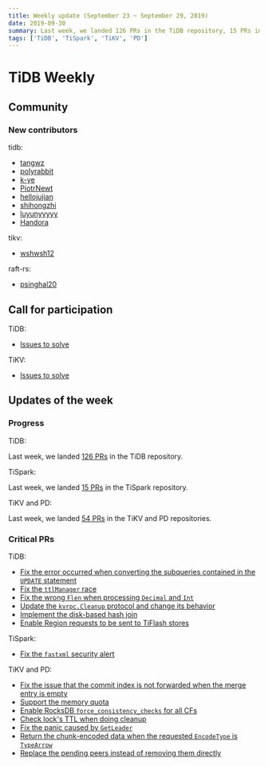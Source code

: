 ```yaml
---
title: Weekly update (September 23 ~ September 29, 2019)
date: 2019-09-30
summary: Last week, we landed 126 PRs in the TiDB repository, 15 PRs in the TiSpark repository, and 54 PRs in the TiKV and PD repositories.
tags: ['TiDB', 'TiSpark', 'TiKV', 'PD']
---
```


# TiDB Weekly

## Community

### New contributors

tidb:

- [tangwz](https://github.com/tangwz)
- [polyrabbit](https://github.com/polyrabbit)
- [k-ye](https://github.com/k-ye)
- [PiotrNewt](https://github.com/PiotrNewt)
- [hellojujian](https://github.com/hellojujian)
- [shihongzhi](https://github.com/shihongzhi)
- [luyunyyyyy](https://github.com/luyunyyyyy)
- [Handora](https://github.com/Handora)

tikv:

- [wshwsh12](https://github.com/wshwsh12)

raft-rs:

- [psinghal20](https://github.com/psinghal20)

## Call for participation

TiDB:

- [Issues to solve](https://github.com/pingcap/tidb/issues?q=is%3Aissue+is%3Aopen+label%3A%22help+wanted%22)

TiKV:

- [Issues to solve](https://github.com/tikv/tikv/labels/S%3A%20HelpWanted)

## Updates of the week

### Progress

TiDB:

Last week, we landed [126 PRs](https://github.com/pingcap/tidb/pulls?utf8=%E2%9C%93&q=is%3Apr+is%3Amerged+merged%3A2019-09-23..2019-09-29+) in the TiDB repository.

TiSpark:

Last week, we landed [15 PRs](https://github.com/pingcap/tispark/pulls?utf8=%E2%9C%93&q=is%3Apr+is%3Amerged+merged%3A2019-09-23..2019-09-29+) in the TiSpark repository.

TiKV and PD:

Last week, we landed [54 PRs](https://github.com/search?q=repo%3Atikv%2Ftikv+repo%3Apingcap%2Fpd+is%3Apr+is%3Amerged+merged%3A2019-09-23..2019-09-29&type=Issues) in the TiKV and PD repositories.

### Critical PRs

TiDB:

- [Fix the error occurred when converting the subqueries contained in the `UPDATE` statement](https://github.com/pingcap/tidb/pull/12476)
- [Fix the `ttlManager` race](https://github.com/pingcap/tidb/pull/12398)
- [Fix the wrong `Flen` when processing `Decimal` and `Int`](https://github.com/pingcap/tidb/pull/12312)
- [Update the `kvrpc.Cleanup` protocol and change its behavior](https://github.com/pingcap/tidb/pull/12212)
- [Implement the disk-based hash join](https://github.com/pingcap/tidb/pull/12067)
- [Enable Region requests to be sent to TiFlash stores](https://github.com/pingcap/tidb/pull/11652)

TiSpark:

- [Fix the `fastxml` security alert](https://github.com/pingcap/tispark/pull/1127)

TiKV and PD:

- [Fix the issue that the commit index is not forwarded when the merge entry is empty](https://github.com/tikv/tikv/pull/5512)
- [Support the memory quota](https://github.com/tikv/tikv/pull/5524)
- [Enable RocksDB `force_consistency_checks` for all CFs](https://github.com/tikv/tikv/pull/5491)
- [Check lock's TTL when doing cleanup](https://github.com/tikv/tikv/pull/5471)
- [Fix the panic caused by `GetLeader`](https://github.com/pingcap/pd/pull/1766)
- [Return the chunk-encoded data when the requested `EncodeType` is `TypeArrow`](https://github.com/tikv/tikv/pull/5461)
- [Replace the pending peers instead of removing them directly](https://github.com/pingcap/pd/pull/1607)
